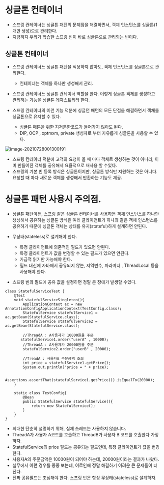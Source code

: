 # 싱글톤 컨테이너

* 스프링 컨테이너는 싱글톤 패턴의 문제점을 해결하면서, 객체 인스턴스를 싱글톤(1개만 생성)으로 관리한다.
* 지금까지 우리가 학습한 스프링 빈이 바로 싱글톤으로 관리되는 빈이다.

## 싱글톤 컨테이너

* 스프링 컨테이너느 싱글톤 패턴을 적용하지 않아도, 객체 인스턴스를 싱글톤으로 관리한다.
  * 컨테이너는 객체를 하나만 생성해서 관리.

* 스프링 컨테이너느 싱글톤 컨테이너 역할을 한다. 이렇게 싱글톤 객체를 생성하고 관리하는 기능을 싱글톤 레지스트리라 한다.
* 스프링 컨테이너의 이런 기능 덕분에 싱글턴 패턴의 모든 단점을 해결하면서 객체를 싱글톤으로 유지할 수 있다.
  * 싱글톤 패튼을 위한 지저분한코드가 들어가지 않아도 된다.
  * DIP, OCP , xptmxm, private 생성자로 부터 자유롭게 싱글톤을 사용할 수 있다.

![image-20210728001300191](C:\Users\jhson\AppData\Roaming\Typora\typora-user-images\image-20210728001300191.png)

* 스프링 컨테이너 덕분에 고객의 요청이 올 때 마다 객체르 생성하는 것이 아니라, 이미 만들어진 객체를 공유해서 요율적으로 재사용 할 수있다.
* 스프링의 기본 빈 등록 방식은 싱글톤이지만, 싱글톤 방식만 지원하는 것은 아니다. 요청할 때 마다 새로운 객체를 생성해서 반환하는 기능도 제공.



# 싱글톤 패턴 사용시 주의점.

* 싱글톤 패턴이든, 스프링 같은 싱글톤 컨테이너를 사용하든 객체 인스턴스를 하나만 생성해서 공유하는 싱글톤 방식은 여러 클라이언트가 하나의 같은 객체 인스턴스를 공유하기 때문에 싱글톤 객체는 상태를 유지(stateful)하게 설계하면 안된다.
* 무상태(stateless)로 설계해야 한다.
  * 특정 클라이언트에 의존적인 필드가 있으면 안된다.
  * 특정 클라이언트가 값을 변경할 수 있는 필드가 있으면 안된다.
  * 가급적 읽기만 가능해야 한다.
  * 필드 대신에 자바에서 공유되지 않는, 지역변수, 파라미터 , ThreadLocal 등을 사용해야 한다.

* 스프링 빈의 필드에 공유 값을 설정하면 정말 큰 장애가 발생할 수있다.

```
class StatefulServiceTest {
    @Test
    void statefulServiceSingleton(){
        ApplicationContext ac = new AnnotationConfigApplicationContext(TestConfig.class);
        StatefulService statefulService1 = ac.getBean(StatefulService.class);
        StatefulService statefulService2 = ac.getBean(StatefulService.class);

        //ThreadA : A사용자가 10000원을 주문
       statefulService1.order("userA" , 10000);
        //ThreadA : A사용자가 20000원을 주문
        statefulService2.order("userB" , 20000);
        
        //TreadA : 사용자A 주문금액 조회
        int price = statefulService1.getPrice();
        System.out.println("price = " + price);

        Assertions.assertThat(statefulService1.getPrice()).isEqualTo(20000);
    }

    static class TestConfig{
        @Bean
        public StatefulService statefulService(){
            return new StatefulService();
        }
    }
}
```

* 최대한 단순히 설명하기 위해, 실제 쓰레드는 사용하지 않습니다.
* ThreadA가 사용자 A코드를 호출하고 ThreadB가 사용자 B 코드를 호출한다 가정하자.
* StatefulService의 price 필드는 공유되는 필드인데, 특정 클라이언트가 값을 변경한다.
* 사용자A의 주문금액은 10000원이 되어야 하는데, 20000원이라는 결과가 나왔다.
* 실무에서 이런 경우를 종종 보는데, 이로인해 정말 해결하기 어려운 큰 문제들이 터진다.
* 진짜 공유필드는 조심해야 한다. 스프링 빈은 항상 무상태(stateless)로 설계하자.
